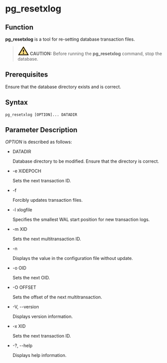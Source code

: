 # pg\_resetxlog<a name="EN-US_TOPIC_0000001198286115"></a>

## Function<a name="en-us_topic_0287276005_en-us_topic_0237152442_section125419154813"></a>

**pg\_resetxlog**  is a tool for re-setting database transaction files.

>![](public_sys-resources/icon-caution.gif) **CAUTION:** 
>Before running the  **pg\_resetxlog**  command, stop the database.

## Prerequisites<a name="en-us_topic_0287276005_en-us_topic_0237152442_section14602518109"></a>

Ensure that the database directory exists and is correct.

## Syntax<a name="en-us_topic_0287276005_en-us_topic_0237152442_section554725769"></a>

```
pg_resetxlog [OPTION]... DATADIR
```

## Parameter Description<a name="en-us_topic_0287276005_en-us_topic_0237152442_section4751333172415"></a>

_OPTION_  is described as follows:

-   DATADIR

    Database directory to be modified. Ensure that the directory is correct.

-   -e XIDEPOCH

    Sets the next transaction ID.

-   -f

    Forcibly updates transaction files.

-   -l xlogfile

    Specifies the smallest WAL start position for new transaction logs.

-   -m XID

    Sets the next multitransaction ID.

-   -n

    Displays the value in the configuration file without update. 

-   -o OID

    Sets the next OID.

-   -O OFFSET

    Sets the offset of the next multitransaction.

-   -V, --version

    Displays version information.

-   -x XID

    Sets the next transaction ID.

-   -?, --help

    Displays help information.


